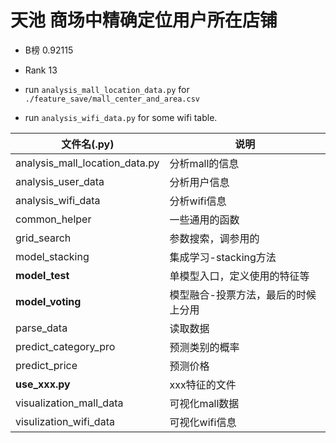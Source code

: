 # 天池 商场中精确定位用户所在店铺
- B榜 0.92115 
- Rank 13



- run `analysis_mall_location_data.py` for `./feature_save/mall_center_and_area.csv`
- run `analysis_wifi_data.py` for some wifi table.



| 文件名(.py)                    | 说明                                |
| ------------------------------ | ----------------------------------- |
| analysis_mall_location_data.py | 分析mall的信息                      |
| analysis_user_data             | 分析用户信息                        |
| analysis_wifi_data             | 分析wifi信息                        |
| common_helper                  | 一些通用的函数                      |
| grid_search                    | 参数搜索，调参用的                  |
| model_stacking                 | 集成学习-stacking方法               |
| **model_test**                 | 单模型入口，定义使用的特征等        |
| **model_voting**               | 模型融合-投票方法，最后的时候上分用 |
| parse_data                     | 读取数据                            |
| predict_category_pro           | 预测类别的概率                      |
| predict_price                  | 预测价格                            |
| **use_xxx.py**                 | xxx特征的文件                       |
| visualization_mall_data        | 可视化mall数据                      |
| visulization_wifi_data         | 可视化wifi信息                      |


